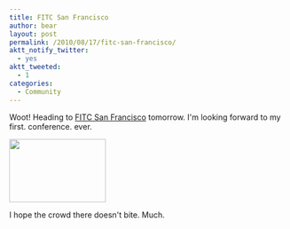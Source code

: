 ```yaml
---
title: FITC San Francisco
author: bear
layout: post
permalink: /2010/08/17/fitc-san-francisco/
aktt_notify_twitter:
  - yes
aktt_tweeted:
  - 1
categories:
  - Community
---
```

Woot! Heading to [FITC San Francisco][1] tomorrow. I'm looking forward to my first. conference. ever.

<a href="http://flashcats.net/wp-content/uploads/2010/08/FITC-_on_white.png" rel="lightbox[427]"><img class="aligncenter size-full wp-image-429" title="FITC" src="http://flashcats.net/wp-content/uploads/2010/08/FITC-_on_white.png" alt="" width="174" height="114" /></a>

I hope the crowd there doesn't bite. Much.

 [1]: http://www.fitc.ca/